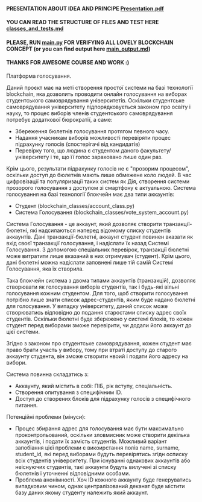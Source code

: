 #### PRESENTATION ABOUT IDEA AND PRINCIPE [Presentation.pdf](Presentation.pdf)
#### YOU CAN READ THE STRUCTURE OF FILES AND TEST HERE [classes_and_tests.md](classes_and_tests.md)
#### PLEASE, RUN [main.py](main.py) FOR VERIFYING ALL LOVELY BLOCKCHAIN CONCEPT (or you can find output here [main_output.md](main_output.md))
#### THANKS FOR AWESOME COURSE AND WORK :)


Платформа голосування.

Даний проєкт має на меті створення простої системи на базі технології blockchain, яка дозволить проводити онлайн
голосування на виборах студентського самоврядування університетів.
Оскільки студентське самоврядування університету підпорядковується законом про освіту і науку, то процес виборів 
членів студентського самоврядування потребує додаткової бюрократії, а саме:
* Збереження бюлетнів голосування протягом певного часу.
* Надання учасникам виборів можливості перевіряти процес підрахунку голосів (спостерігачі від кандидатів)
* Перевірку того, що людина є студентом даного факультету/університету і те, що її голос зараховано лише один раз.

Крім цього, результати підрахунку голосів не є "прозорим процесом", оскільки доступ до бюлетнів мають лише обмежене коло людей.
В час цифровізації та популяризації таких систем як Дія, створення системи прозорого голосування
 з доступом зі смартфону є актуальною.
Система голосування на базі технології блокчейн має два типи аккаунтів:
* Студент (blockchain_classes/account_class.py)
* Система Голосування (blockchain_classes/vote_system_account.py)

Система Голосування - це аккаунт, який дозволяє створити транзакції-бюлетні, які надсилаються наперед відомому списку студентів аккаунтів.
Дані транзакції-бюлетні, аккаунт студент повинен вказати як вхід своєї транзакції голосування, і надіслати їх назад Системі Голосування.
З допомогою спеціальних перевірок, транзакції бюлетні може витратити лише вказаний в них отримувач (студент). Крім цього,
дані бюлетні можна надіслати заповнені лише тій самій Системі Голосування, яка їх створила.

Така блокчейн система з двома типами аккаунтів (транзакцій), дозволяє створювати як голосування виборів студентів, так 
 і будь-які вільні голосування кожним студентом. Для того, щоб створити голосування потрібно лише знати список адрес-студентів,
 яким буде надано бюлетні для голосування.
У випадку університету, даний список може створюватись відповідно до подання старостами списку адрес своїх студентів.
Оскільки бюлетні буде збережено у системі блоків, то кожен студент перед виборами зможе перевірити, чи додали його аккаунт до цієї системи.

Згідно з законом про студентське самоврядування, кожен студент має право брати участь у вибору, тому при втраті доступу до старого
 аккаунту студента, він зможе створити нвоий і подати його адресу на вибори.

Система повинна складатись з:
* Аккаунту, який містить в собі: ПІБ, рік вступу, спеціальність.
* Створення опитування з специфічним ID.
* Доступ до створених блоків для підрахунку голосів з специфічного питання.

Потенційні проблеми (мінуси):
* Процес збирання адрес для голосування має бути максимально проконтрольований, оскільки зловмисник може створити декілька аккаунтів, і подати їх замість студентів.
 Можливий варіант запобіання цієї проблеми є викоирстання полів name, surname, student_id, які перед виборами будуть перевірятись згідн осписку всіх студентів університету.
 При існуванні однакових аккаунтів або неіснуючих студентів, такі аккаунти будуть вилучені зі списку бюлетнів і уточненні відповідними особами.
* Проблема анонімності. Хоч ID кожного аккаунту буде генеруватись випадковим чином, однак централізований деканат буде 
 містити базу даних якому студенту належить який аккаунт.


